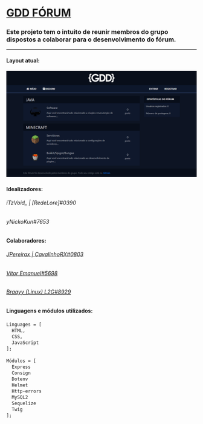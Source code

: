 # <a href="https://discord.gg/XSkKg9r">GDD FÓRUM </a>

### Este projeto tem o intuito de reunir membros do grupo dispostos a colaborar para o desenvolvimento do fórum.

<hr>

#### Layout atual:
<img src="https://raw.githubusercontent.com/GrupoDeDesenvolvedores/Forum/master/scheenshots/atual.png" />

#### Idealizadores:

###### iTzVoid_ | [RedeLore]#0390
###### yNickoKun#7653

#### Colaboradores:

###### <a href="https://github.com/JPereirax">JPereirax | CavalinhoRX#0803</a>
###### <a href="https://github.com/VitorEmanoel">Vitor Emanuel#5698</a>
###### <a href="https://github.com/Braayy">Braayy (Linux) L2G#8929</a>

#### Linguagens e módulos utilizados:

```
Linguages = [
  HTML,
  CSS,
  JavaScript
];

Módulos = [
  Express
  Consign
  Dotenv
  Helmet
  Http-errors
  MySQL2
  Sequelize
  Twig
];
```
